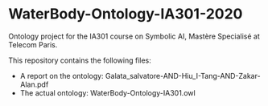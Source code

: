 # WaterBody-Ontology-IA301-2020

Ontology project for the IA301 course on Symbolic AI, Mastère Specialisé at Telecom Paris.

This repository contains the following files:
 - A report on the ontology: Galata_salvatore-AND-Hiu_I-Tang-AND-Zakar-Alan.pdf
 - The actual ontology: WaterBody-Ontology-IA301.owl
